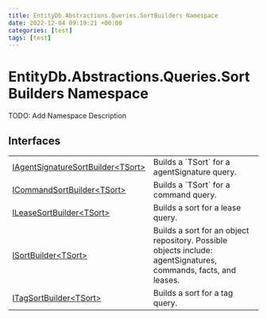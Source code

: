 ```yaml
---
title: EntityDb.Abstractions.Queries.SortBuilders Namespace
date: 2022-12-04 09:19:21 +00:00
categories: [test]
tags: [test]
---
```


# EntityDb.Abstractions.Queries.SortBuilders Namespace

TODO: Add Namespace Description

## Interfaces
<table><tr><td><a href='#/posts/dotnet-entitydb-abstractions-queries-sortbuilders-iagentsignaturesortbuilder`1'>IAgentSignatureSortBuilder&lt;TSort&gt;</a></td><td>
Builds a `TSort` for a agentSignature query.
</td></tr><tr><td><a href='#/posts/dotnet-entitydb-abstractions-queries-sortbuilders-icommandsortbuilder`1'>ICommandSortBuilder&lt;TSort&gt;</a></td><td>
Builds a `TSort` for a command query.
</td></tr><tr><td><a href='#/posts/dotnet-entitydb-abstractions-queries-sortbuilders-ileasesortbuilder`1'>ILeaseSortBuilder&lt;TSort&gt;</a></td><td>
Builds a sort for a lease query.
</td></tr><tr><td><a href='#/posts/dotnet-entitydb-abstractions-queries-sortbuilders-isortbuilder`1'>ISortBuilder&lt;TSort&gt;</a></td><td>
Builds a sort for an object repository. Possible objects include: agentSignatures, commands, facts, and leases.
</td></tr><tr><td><a href='#/posts/dotnet-entitydb-abstractions-queries-sortbuilders-itagsortbuilder`1'>ITagSortBuilder&lt;TSort&gt;</a></td><td>
Builds a sort for a tag query.
</td></tr></table>
